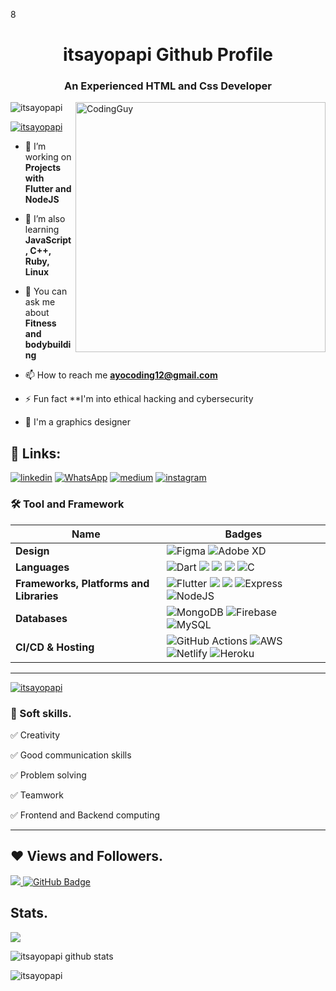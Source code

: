 8<h1 align="center">itsayopapi Github Profile</h1>
<h3 align="center">An Experienced HTML and Css Developer</h3>
<img align= "right" alt="CodingGuy" width="400" src="https://cdn.dribbble.com/users/1162077/screenshots/3848914/media/320984a9ca58b3c73274c9259ecf6de8.gif">

<p align="left"> <img src="https://komarev.com/ghpvc/?username=itsayopapi&label=Profile%20views&color=0e75b6&style=flat" alt="itsayopapi" /> </p>

<p align="left"> <a href="https://twitter.com/itsayopapi" target="blank"><img src="https://img.shields.io/twitter/follow/itsayopapi?logo=twitter&style=for-the-badge" alt="itsayopapi" /></a> </p>

- 🔭 I’m working on **Projects with Flutter and NodeJS**

- 🌱 I’m also learning **JavaScript, C++, Ruby, Linux**

- 💬 You can ask me about **Fitness and bodybuilding**

- 📫 How to reach me **ayocoding12@gmail.com**

- ⚡ Fun fact **I'm into ethical hacking and cybersecurity 

- 🔭 I'm a graphics designer 
 
 ## 🔗 Links:
[![linkedin](https://img.shields.io/badge/linkedin-0A66C2?style=for-the-badge&logo=linkedin&logoColor=white)](https://www.linkedin.com/in/https://www.linkedin.com/in//AyoHassan)
[![WhatsApp](https://img.shields.io/badge/WhatsApp-25D366?style=for-the-badge&logo=whatsapp&logoColor=white)](https://wa.link/1rsqm1)
[![medium](https://img.shields.io/badge/medium-fff?style=for-the-badge&logo=medium&logoColor=black)](https://medium.com/ayocoding12)
[![instagram](https://img.shields.io/badge/instagram-1DA1F2?style=for-the-badge&logo=instagram&logoColor=white)](https://www.instagram.com/the)
### 🛠 Tool and Framework

Name | Badges
--- | --- 
**Design**  |  ![Figma](https://img.shields.io/badge/figma-%23F24E1E.svg?style=for-the-badge&logo=figma&logoColor=white) ![Adobe XD](https://img.shields.io/badge/Adobe%20XD-470137?style=for-the-badge&logo=Adobe%20XD&logoColor=#FF61F6)
**Languages**  |  ![Dart](https://img.shields.io/badge/dart-%230175C2.svg?style=for-the-badge&logo=dart&logoColor=white) <img src="https://img.shields.io/badge/JavaScript-323330?style=for-the-badge&logo=javascript&logoColor=F7DF1E" /> <img src="https://img.shields.io/badge/CSS3-1572B6?style=for-the-badge&logo=css3&logoColor=white" /> <img src="https://img.shields.io/badge/HTML5-E34F26?style=for-the-badge&logo=html5&logoColor=white" /> ![C](https://img.shields.io/badge/c-%2300599C.svg?style=for-the-badge&logo=c&logoColor=white)
**Frameworks, Platforms and Libraries** | ![Flutter](https://img.shields.io/badge/Flutter-%2302569B.svg?style=for-the-badge&logo=Flutter&logoColor=white) <img src="https://img.shields.io/badge/Bootstrap-563D7C?style=for-the-badge&logo=bootstrap&logoColor=white" /> <img src="https://img.shields.io/badge/React-20232A?style=for-the-badge&logo=react&logoColor=61DAFB" /> ![Express](https://img.shields.io/badge/Express-000?style=for-the-badge&logo=express&logoColor=white) ![NodeJS](https://img.shields.io/badge/node.js-6DA55F?style=for-the-badge&logo=node.js&logoColor=white)
**Databases**  | ![MongoDB](https://img.shields.io/badge/MongoDB-%234ea94b.svg?style=for-the-badge&logo=mongodb&logoColor=white) ![Firebase](https://img.shields.io/badge/firebase-%23039BE5.svg?style=for-the-badge&logo=firebase) ![MySQL](https://img.shields.io/badge/mysql-%2300f.svg?style=for-the-badge&logo=mysql&logoColor=white)
**CI/CD & Hosting**   | ![GitHub Actions](https://img.shields.io/badge/github%20actions-%232671E5.svg?style=for-the-badge&logo=githubactions&logoColor=white) ![AWS](https://img.shields.io/badge/AWS-%23FF9900.svg?style=for-the-badge&logo=amazon-aws&logoColor=white) ![Netlify](https://img.shields.io/badge/netlify-%23000000.svg?style=for-the-badge&logo=netlify&logoColor=#00C7B7) ![Heroku](https://img.shields.io/badge/heroku-%23430098.svg?style=for-the-badge&logo=heroku&logoColor=white)
</p> 

<hr>

<p align="left"> <a href="https://github.com/ryo-ma/github-profile-trophy"><img src="https://github-profile-trophy.vercel.app/?username=itsayopapi" alt="itsayopapi" /></a> </p>

### 👔 Soft skills.

✅ Creativity

✅ Good communication skills

✅ Problem solving

✅ Teamwork

✅ Frontend and Backend computing

<hr>

## ❤ Views and Followers.

<a href="https://github.com/itsayopapi/github-profile-views-counter">
    <img src="https://komarev.com/ghpvc/?username=itsayopapi">
</a>
<a href="https://github.com/itsayopapi?tab=followers"><img src="https://img.shields.io/github/followers/itsayopapi?label=Followers&style=social" alt="GitHub Badge"></a>


 <br>
 
 
 ## Stats.
 <p><img align="center" src="https://github-readme-stats.vercel.app/api/top-langs/?username=itsayopapi&layout=compact&theme=dark&hide_border=false" /></p>
<p><img align="center" src="https://github-readme-stats.vercel.app/api?username=itsayopapi&show_icons=true&include_all_commits=true&count_private=true&layout=compact&theme=dark&hide_border=false&border_radius=2&hide=contribs" alt="itsayopapi github stats" /></p>

<p><img align="center" src="https://github-readme-streak-stats.herokuapp.com/?user=itsayopapi&theme=dark" alt="itsayopapi" /></p>
<br/>

<!-- > <a href="https://github.com/itsayopapi/github-readme-activity-graph"><img alt="itsayopapi' Activity Graph" src="https://activity-graph.herokuapp.com/graph?username=itsayopapi&bg_color=0D1117&color=5BCDEC&line=5BCDEC&point=FFFFFF&hide_border=true" /></a> -->

<br/>

<!---
itsayopapi/itsayopapi is a ✨ special ✨ repository because its `README.md` (this file) appears on your GitHub profile.
You can click the Preview link to take a look at your changes.
--->
